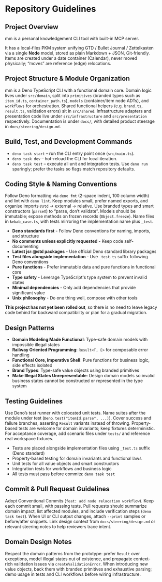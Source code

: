 # Repository Guidelines

## Project Overview

mm is a personal knowledgement CLI tool with built-in MCP server.

It has a local-files PKM system unifying GTD / Bullet Journal / Zettelkasten via a single **Node**
model, stored as plain Markdown + JSON, Git-friendly. Items are created under a date container
(Calendar), never moved physically; “moves” are reference (edge) relocations.

## Project Structure & Module Organization

mm is a Deno TypeScript CLI with a functional domain core. Domain logic lives under `src/domain`,
split into `primitives` (branded types such as `item_id.ts`, `container_path.ts`), `models`
(container/item node ADTs), and `workflows` for orchestration. Shared functional helpers (e.g.
`brand.ts`, `result.ts`, validation errors) sit in `src/shared`. Infrastructure adapters and
presentation code live under `src/infrastructure` and `src/presentation` respectively. Documentation
is under `docs/`, with detailed product steerage in `docs/steering/design.md`.

## Build, Test, and Development Commands

- `deno task start` – run the CLI entry point once (`src/main.ts`).
- `deno task dev` – hot-reload the CLI for local iteration.
- `deno task test` – execute all unit and integration tests. Use `deno run` sparingly; prefer the
  tasks so flags match repository defaults.

## Coding Style & Naming Conventions

Follow Deno formatting via `deno fmt` (2-space indent, 100 column width) and lint with `deno lint`.
Keep modules small, prefer named exports, and organise imports `@std` → external → relative. Use
branded types and smart constructors (`parseX`) to “parse, don’t validate”. Models should be
immutable; expose methods on frozen records (`Object.freeze`). Name files in `kebab_case.ts`, with
tests mirroring the implementation name plus `_test`.

- **Deno standards first** - Follow Deno conventions for naming, imports, and structure
- **No comments unless explicitly requested** - Keep code self-documenting
- **Latest jsr:@std packages** - Use official Deno standard library packages
- **Test files alongside implementation** - Use `_test.ts` suffix following Deno conventions
- **Pure functions** - Prefer immutable data and pure functions in functional core
- **Type safety** - Leverage TypeScript's type system to prevent invalid states
- **Minimal dependencies** - Only add dependencies that provide significant value
- **Unix philosophy** - Do one thing well, compose with other tools

**This project has not yet been rolled out**, so there is no need to leave legacy code behind for backward compatibility or plan for a gradual migration.

## Design Patterns

- **Domain Modeling Made Functional**: Type-safe domain models with impossible illegal states
- **Railway Oriented Programming**: `Result<T, E>` for composable error handling
- **Functional Core, Imperative Shell**: Pure functions for business logic, side effects isolated
- **Brand Types**: Type-safe value objects using branded primitives
- **Make Illegal States Unrepresentable**: Design domain models so invalid business states cannot be
  constructed or represented in the type system

## Testing Guidelines

Use Deno’s test runner with colocated unit tests. Name suites after the module under test
(`Deno.test("itemId.parse", ...)`). Cover success and failure branches, asserting `Result` variants
instead of throwing. Property-based tests are welcome for domain invariants; keep fixtures
deterministic. For acceptance coverage, add scenario files under `tests/` and reference real
workspace fixtures.

- Tests are placed alongside implementation files using `_test.ts` suffix (Deno standard)
- Property-based testing for domain invariants and functional laws
- Unit tests for all value objects and smart constructors
- Integration tests for workflows and business logic
- All tests must pass before commits: `deno task test`

## Commit & Pull Request Guidelines

Adopt Conventional Commits (`feat: add node relocation workflow`). Keep each commit small, with
passing tests. Pull requests should summarize domain impact, list affected modules, and include
verification steps (`deno task test`). When UI or CLI output changes, attach `--print` samples or
before/after snippets. Link design context from `docs/steering/design.md` or relevant steering notes
to help reviewers trace intent.

## Domain Design Notes

Respect the domain patterns from the prototype: prefer `Result` over exceptions, model illegal
states out of existence, and propagate context-rich validation issues via `createValidationError`.
When introducing new value objects, back them with branded primitives and exhaustive parsing; demo
usage in tests and CLI workflows before wiring infrastructure.
